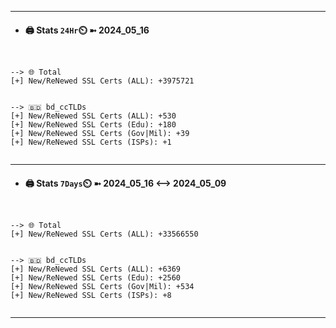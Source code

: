 

---
- #### 🖨️ **Stats** `24Hr`⏲️ ➼ 2024_05_16
```console


--> 🌐 Total
[+] New/ReNewed SSL Certs (ALL): +3975721


--> 🇧🇩 bd_ccTLDs
[+] New/ReNewed SSL Certs (ALL): +530
[+] New/ReNewed SSL Certs (Edu): +180
[+] New/ReNewed SSL Certs (Gov|Mil): +39
[+] New/ReNewed SSL Certs (ISPs): +1


```

---
- #### 🖨️ **Stats** `7Days`⏲️ ➼ 2024_05_16 <--> 2024_05_09
```console


--> 🌐 Total
[+] New/ReNewed SSL Certs (ALL): +33566550


--> 🇧🇩 bd_ccTLDs
[+] New/ReNewed SSL Certs (ALL): +6369
[+] New/ReNewed SSL Certs (Edu): +2560
[+] New/ReNewed SSL Certs (Gov|Mil): +534
[+] New/ReNewed SSL Certs (ISPs): +8


```

---

